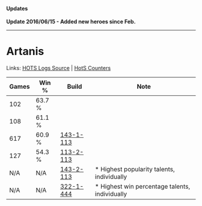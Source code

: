 #### Updates

**Update 2016/06/15 - Added new heroes since Feb.**

***

# Artanis

Links: [HOTS Logs Source](https://www.hotslogs.com/Sitewide/HeroDetails?Hero=Artanis) | [HotS Counters](http://hotscounters.com/#/hero/Artanis)

Games  | Win %  | Build     | Note
-----  | -----  | -----     | ----
102    | 63.7 % | [](http://www.heroesfire.com/hots/talent-calculator/artanis#1) | 
108    | 61.1 % | [](http://www.heroesfire.com/hots/talent-calculator/artanis#1) | 
617    | 60.9 % | [143-1-113](http://www.heroesfire.com/hots/talent-calculator/artanis#hcp9) | 
127    | 54.3 % | [113-2-113](http://www.heroesfire.com/hots/talent-calculator/artanis#gTpH) | 
N/A    | N/A    | [143-2-113](http://www.heroesfire.com/hots/talent-calculator/artanis#hd2n) | * Highest popularity talents, individually
N/A    | N/A    | [322-1-444](http://www.heroesfire.com/hots/talent-calculator/artanis#oRv4) | * Highest win percentage talents, individually
